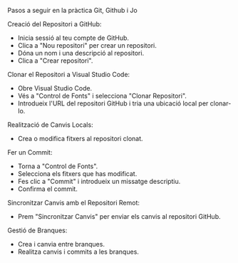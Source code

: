 Pasos a seguir en la pràctica Git, Github i Jo

Creació del Repositori a GitHub:
- Inicia sessió al teu compte de GitHub.
- Clica a "Nou repositori" per crear un repositori.
- Dóna un nom i una descripció al repositori.
- Clica a "Crear repositori".

  
Clonar el Repositori a Visual Studio Code:
- Obre Visual Studio Code.
- Vés a "Control de Fonts" i selecciona "Clonar Repositori".
- Introdueix l'URL del repositori GitHub i tria una ubicació local per clonar-lo.


Realització de Canvis Locals:
- Crea o modifica fitxers al repositori clonat.

  
Fer un Commit:
- Torna a "Control de Fonts".
- Selecciona els fitxers que has modificat.
- Fes clic a "Commit" i introdueix un missatge descriptiu.
- Confirma el commit.


Sincronitzar Canvis amb el Repositori Remot:
- Prem "Sincronitzar Canvis" per enviar els canvis al repositori GitHub.


Gestió de Branques:
- Crea i canvia entre branques.
- Realitza canvis i commits a les branques.
